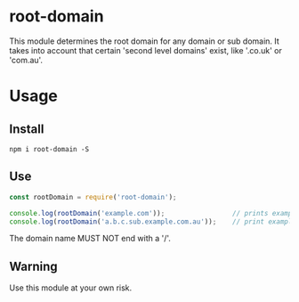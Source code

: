 # root-domain

This module determines the root domain for any domain or sub domain. It takes into account that certain 'second level
domains' exist, like '.co.uk' or 'com.au'. 

# Usage

## Install

`npm i root-domain -S`

## Use

```javascript
const rootDomain = require('root-domain');

console.log(rootDomain('example.com'));                 // prints example.com
console.log(rootDomain('a.b.c.sub.example.com.au'));    // print example.com.au
```

The domain name MUST NOT end with a '/'.

## Warning

Use this module at your own risk. 
